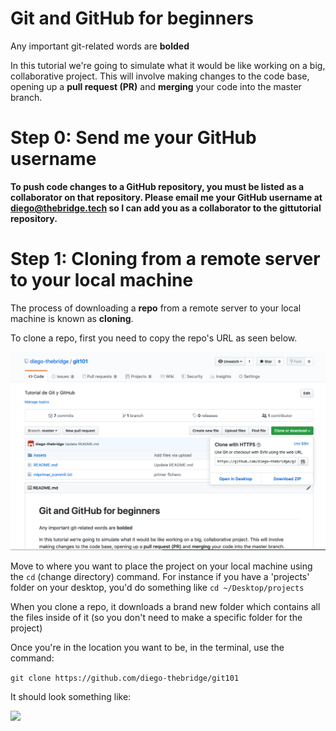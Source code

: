 # Git and GitHub for beginners


Any important git-related words are **bolded**

In this tutorial we're going to simulate what it would be like working on a big, collaborative project. This will involve making changes to the code base, opening up a **pull request (PR)** and **merging** your code into the master branch.

# Step 0: Send me your GitHub username

**To push code changes to a GitHub repository, you must be listed as a collaborator on that repository. Please email me your GitHub username at diego@thebridge.tech so I can add you as a collaborator to the gittutorial repository.**

# Step 1:  Cloning from a remote server to your local machine

The process of downloading a **repo** from a remote server to your local machine is known as **cloning**.

To clone a repo, first you need to copy the repo's URL as seen below.

<img src="Assets/clone_or_download.png">

Move to where you want to place the project on your local machine using the ```cd``` (change directory) command. For instance if you have a 'projects' folder on your desktop, you'd do something like
```cd ~/Desktop/projects```

When you clone a repo, it downloads a brand new folder which contains all the files inside of it (so you don't need to make a specific folder for the project)

Once you're in the location you want to be, in the terminal, use the command:

```git clone https://github.com/diego-thebridge/git101```

It should look something like:

<img src="Assets/git_clone.png">

